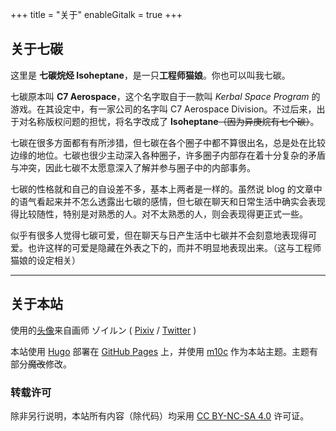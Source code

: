 +++
title = "关于"
enableGitalk = true
+++

## 关于七碳
这里是 **七碳烷烃 Isoheptane**，是一只**工程师猫娘**。你也可以叫我七碳。

七碳原本叫 **C7 Aerospace**，这个名字取自于一款叫 *Kerbal Space Program* 的游戏。在其设定中，有一家公司的名字叫 C7 Aerospace Division。不过后来，出于对名称版权问题的担忧，将名字改成了 **Isoheptane**~~（因为异庚烷有七个碳）~~。

七碳在很多方面都有有所涉猎，但七碳在各个圈子中都不算很出名，总是处在比较边缘的地位。七碳也很少主动深入各种圈子，许多圈子内部存在着十分复杂的矛盾与冲突，因此七碳不太愿意深入了解并参与圈子中的内部事务。

七碳的性格就和自己的自设差不多，基本上两者是一样的。虽然说 blog 的文章中的语气看起来并不怎么透露出七碳的感情，但七碳在聊天和日常生活中确实会表现得比较随性，特别是对熟悉的人。对不太熟悉的人，则会表现得更正式一些。

似乎有很多人觉得七碳可爱，但在聊天与日产生活中七碳并不会刻意地表现得可爱。也许这样的可爱是隐藏在外表之下的，而并不明显地表现出来。（这与工程师猫娘的设定相关）

---

## 关于本站
使用的[头像](https://www.pixiv.net/artworks/96876583)来自画师 ゾイルン ( [Pixiv](https://www.pixiv.net/users/2882559) / [Twitter](https://twitter.com/Zoirun) )

本站使用 [Hugo](https://gohugo.io/) 部署在 [GitHub Pages](https://pages.github.com/) 上，并使用 [m10c](https://github.com/vaga/hugo-theme-m10c)  作为本站主题。主题有部分~~魔改~~修改。  
### 转载许可  
除非另行说明，本站所有内容（除代码）均采用 [CC BY-NC-SA 4.0](https://creativecommons.org/licenses/by-nc-sa/4.0/deed.zh) 许可证。